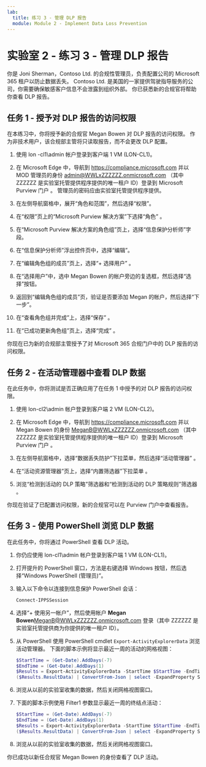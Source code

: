 ```yaml
---
lab:
  title: 练习 3 - 管理 DLP 报告
  module: Module 2 - Implement Data Loss Prevention
---
```


# 实验室 2 - 练习 3 - 管理 DLP 报告

你是 Joni Sherman，Contoso Ltd. 的合规性管理员，负责配置公司的 Microsoft 365 租户以防止数据丢失。 Contoso Ltd. 是美国的一家提供驾驶指导服务的公司，你需要确保敏感客户信息不会泄露到组织外部。 你已获悉新的合规官将帮助你查看 DLP 报告。

## 任务 1 - 授予对 DLP 报告的访问权限

在本练习中，你将授予新的合规官 Megan Bowen 对 DLP 报告的访问权限。 作为非技术用户，该合规部主管将只读取报告，而不会更改 DLP 配置。

1. 使用 lon -cl1\admin 帐户登录到客户端 1 VM (LON-CL1)。

1. 在 Microsoft Edge 中，导航到 https://compliance.microsoft.com 并以 MOD 管理员的身份 admin@WWLxZZZZZZ.onmicrosoft.com （其中 ZZZZZZ 是实验室托管提供程序提供的唯一租户 ID）登录到 Microsoft Purview 门户  。 管理员的密码应由实验室托管提供程序提供。

1. 在左侧导航窗格中，展开“角色和范围”，然后选择“权限”。

1. 在“权限”页上的“Microsoft Purview 解决方案”下选择“角色”  。

1. 在“Microsoft Purview 解决方案的角色组”页上，选择“信息保护分析师”字段。 

1. 在“信息保护分析师”浮出控件页中，选择“编辑”。 

1. 在“编辑角色组的成员”页上，选择“+ 选择用户” 。

1. 在“选择用户”中，选中 Megan Bowen 的帐户旁边的复选框，然后选择“选择”按钮。  

1. 返回到“编辑角色组的成员”页，验证是否要添加 Megan 的帐户，然后选择“下一步”。 

1. 在“查看角色组并完成”上，选择“保存” 。

1. 在“已成功更新角色组”页上，选择“完成” 。

你现在已为新的合规部主管授予了对 Microsoft 365 合规门户中的 DLP 报告的访问权限。

## 任务 2 - 在活动管理器中查看 DLP 数据

在此任务中，你将测试是否正确应用了在任务 1 中授予的对 DLP 报告的访问权限。

1. 使用 lon-cl2\admin 帐户登录到客户端 2 VM (LON-CL2)。

1. 在 Microsoft Edge 中，导航到 https://compliance.microsoft.com 并以 Megan Bowen 的身份 MeganB@WWLxZZZZZZ.onmicrosoft.com （其中 ZZZZZZ 是实验室托管提供程序提供的唯一租户 ID）登录到 Microsoft Purview 门户  。

1. 在左侧导航窗格中，选择“数据丢失防护”下拉菜单，然后选择“活动管理器” 。

1. 在“活动资源管理器”页上，选择“内置筛选器”下拉菜单 。

1. 浏览“检测到活动的 DLP 策略”筛选器和“检测到活动的 DLP 策略规则”筛选器 。

你现在验证了已配置访问权限，新的合规官可以在 Purview 门户中查看报告。

## 任务 3 - 使用 PowerShell 浏览 DLP 数据

在此任务中，你将通过 PowerShell 查看 DLP 活动。

1. 你仍应使用 lon-cl1\admin 帐户登录到客户端 1 VM (LON-CL1)。

1. 打开提升的 PowerShell 窗口，方法是右键选择 Windows 按钮，然后选择“Windows PowerShell (管理员)”。

1. 输入以下命令以连接到信息保护 PowerShell 会话：

   ``` powershell
   Connect-IPPSSession
   ```

1. 选择“+ 使用另一帐户”，然后使用帐户 **Megan Bowen**MeganB@WWLxZZZZZZ.onmicrosoft.com 登录（其中 ZZZZZZ 是实验室托管提供商为你提供的唯一租户 ID）。

1. 从 PowerShell 使用 PowerShell cmdlet `Export-ActivityExplorerData` 浏览活动管理器。 下面的脚本示例将显示最近一周的活动的网格视图：

   ``` powershell
   $StartTime = (Get-Date).AddDays(-7)
   $EndTime = (Get-Date).AddDays(1)
   $Results = Export-ActivityExplorerData -StartTime $StartTime -EndTime $EndTime -OutputFormat JSON
   ($Results.ResultData) | ConvertFrom-Json | select -ExpandProperty SyncRoot | ogv
   ```

1. 浏览从以前的实验室收集的数据，然后关闭网格视图窗口。

1. 下面的脚本示例使用 Filter1 参数显示最近一周的终结点活动：

   ``` powershell
   $StartTime = (Get-Date).AddDays(-7)
   $EndTime = (Get-Date).AddDays(1)
   $Results = Export-ActivityExplorerData -StartTime $StartTime -EndTime $EndTime -Filter1 @("Workload","Endpoint")-OutputFormat JSON
   ($Results.ResultData) | ConvertFrom-Json | select -ExpandProperty SyncRoot | ogv
   ```

1. 浏览从以前的实验室收集的数据，然后关闭网格视图窗口。

你已成功以新任合规官 Megan Bowen 的身份查看了 DLP 活动。
